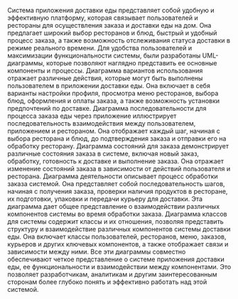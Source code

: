 Система приложения доставки еды представляет собой удобную и эффективную платформу, которая связывает пользователей и рестораны для осуществления заказа и доставки еды на дом. Она предлагает широкий выбор ресторанов и блюд, быстрый и удобный процесс заказа, а также возможность отслеживания статуса доставки в режиме реального времени.
Для удобства пользователей и максимизации функциональности системы, были разработаны UML-диаграммы, которые позволяют наглядно представить ее основные компоненты и процессы.
Диаграмма вариантов использования отражает различные действия, которые могут быть выполнены пользователем в приложении доставки еды. Она включает в себя варианты настройки профиля, просмотра меню ресторанов, выбора блюд, оформления и оплаты заказа, а также возможность установки предпочтений по доставке.
Диаграмма последовательности для процесса заказа еды через приложение иллюстрирует последовательность взаимодействия между пользователем, приложением и рестораном. Она отображает каждый шаг, начиная с выбора ресторана и блюд, до подтверждения заказа и отправки его на обработку ресторану.
Диаграмма состояний для заказа демонстрирует различные состояния заказа в системе, включая новый заказ, обработку, готовность к доставке и выполнение заказа. Она отражает изменение состояний заказа в зависимости от действий пользователя и ресторана.
Диаграмма деятельности описывает процесс обработки заказа системой. Она представляет собой последовательность шагов, начиная с получения заказа, проверки наличия продуктов в ресторане, их подготовки, упаковки и передачи курьеру для доставки. Эта диаграмма дает общее представление о взаимодействии различных компонентов системы во время обработки заказа.
Диаграмма классов для системы содержит классы и их отношения, позволяя представить структуру и взаимодействие различных компонентов системы доставки еды. Она включает классы пользователей, ресторанов, меню, заказов, курьеров и других ключевых компонентов, а также отображает связи и зависимости между ними.
Все эти диаграммы совместно обеспечивают четкое представление о системе приложения доставки еды, ее функциональности и взаимодействии между компонентами. Это позволяет разработчикам, аналитикам и другим заинтересованным сторонам более глубоко понять и эффективно работать над этой системой.
